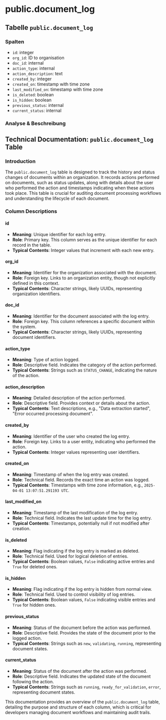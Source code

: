 # public.document\_log

## Tabelle `public.document_log`

### Spalten

* `id`: integer
* `org_id`: ID to organisation
* `doc_id`: internal
* `action_type`: internal
* `action_description`: text
* `created_by`: integer
* `created_on`: timestamp with time zone
* `last_modified_on`: timestamp with time zone
* `is_deleted`: boolean
* `is_hidden`: boolean
* `previous_status`: internal
* `current_status`: internal

### Analyse & Beschreibung

## Technical Documentation: `public.document_log` Table

### Introduction

The `public.document_log` table is designed to track the history and status changes of documents within an organization. It records actions performed on documents, such as status updates, along with details about the user who performed the action and timestamps indicating when these actions took place. This table is crucial for auditing document processing workflows and understanding the lifecycle of each document.

### Column Descriptions

#### id

* **Meaning**: Unique identifier for each log entry.
* **Role**: Primary key. This column serves as the unique identifier for each record in the table.
* **Typical Contents**: Integer values that increment with each new entry.

#### org\_id

* **Meaning**: Identifier for the organization associated with the document.
* **Role**: Foreign key. Links to an organization entity, though not explicitly defined in this context.
* **Typical Contents**: Character strings, likely UUIDs, representing organization identifiers.

#### doc\_id

* **Meaning**: Identifier for the document associated with the log entry.
* **Role**: Foreign key. This column references a specific document within the system.
* **Typical Contents**: Character strings, likely UUIDs, representing document identifiers.

#### action\_type

* **Meaning**: Type of action logged.
* **Role**: Descriptive field. Indicates the category of the action performed.
* **Typical Contents**: Strings such as `STATUS_CHANGE`, indicating the nature of the action.

#### action\_description

* **Meaning**: Detailed description of the action performed.
* **Role**: Descriptive field. Provides context or details about the action.
* **Typical Contents**: Text descriptions, e.g., "Data extraction started", "Error occurred processing document".

#### created\_by

* **Meaning**: Identifier of the user who created the log entry.
* **Role**: Foreign key. Links to a user entity, indicating who performed the action.
* **Typical Contents**: Integer values representing user identifiers.

#### created\_on

* **Meaning**: Timestamp of when the log entry was created.
* **Role**: Technical field. Records the exact time an action was logged.
* **Typical Contents**: Timestamps with time zone information, e.g., `2025-04-01 13:07:51.291193 UTC`.

#### last\_modified\_on

* **Meaning**: Timestamp of the last modification of the log entry.
* **Role**: Technical field. Indicates the last update time for the log entry.
* **Typical Contents**: Timestamps, potentially null if not modified after creation.

#### is\_deleted

* **Meaning**: Flag indicating if the log entry is marked as deleted.
* **Role**: Technical field. Used for logical deletion of entries.
* **Typical Contents**: Boolean values, `False` indicating active entries and `True` for deleted ones.

#### is\_hidden

* **Meaning**: Flag indicating if the log entry is hidden from normal view.
* **Role**: Technical field. Used to control visibility of log entries.
* **Typical Contents**: Boolean values, `False` indicating visible entries and `True` for hidden ones.

#### previous\_status

* **Meaning**: Status of the document before the action was performed.
* **Role**: Descriptive field. Provides the state of the document prior to the logged action.
* **Typical Contents**: Strings such as `new`, `validating`, `running`, representing document states.

#### current\_status

* **Meaning**: Status of the document after the action was performed.
* **Role**: Descriptive field. Indicates the updated state of the document following the action.
* **Typical Contents**: Strings such as `running`, `ready_for_validation`, `error`, representing document states.

This documentation provides an overview of the `public.document_log` table, detailing the purpose and structure of each column, which is critical for developers managing document workflows and maintaining audit trails.
